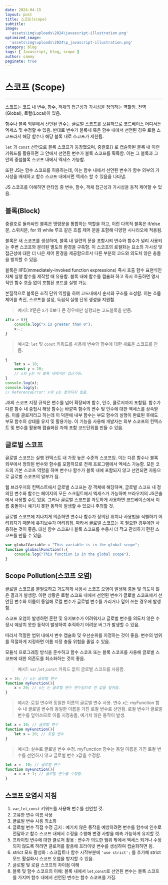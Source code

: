 ```yaml
---
date: 2024-04-15
layout: post
title: 스코프(scope)
subtitle:  
image: 
  'assets\img\uploads\2024\javascript-illustration.png'
optimized_image:    
  'assets\img\uploads\2024\p_javascript-illustration.png'
category: blog
tags: [ Javascript, blog, scope ]
author: sammy
paginate: true
---
```

# 스코프 (Scope)

*****
스코프는 코드 내 변수, 함수, 객체의 접근성과 가시성을 정의하는 역할임.
전역(Global), 로컬(Local)이 있음.

함수나 블록 외부에서 선언된 변수는 글로벌 스코프를 보유하므로 코드베이스 어디서든 엑세스 및 수정할 수 있음.
반대로 변수가 블록내 혹은 함수 내에서 선언된 경우 로컬 스코프라서 해당 함수나 해당 블록 내로 스코프가 제한됨.

`let` 과 `const` 선언으로 블록 스코프가 등장했으며, 중괄호{} 로 캡슐화된 블록 내 이런 키워드를 활용하면 그 안에서 선언된 변수가 블록 스코프를 획득함. 이는 그 블록과 그 안의 중첩블록 스코프 내에서 엑세스 가능함.

또한 JS는 함수 스코프를 허용하는데, 이는 함수 내에서 선언된 변수가 함수 외부의 가시성을 배제하고 함수 스코프 내에서먼 엑세스 할 수 있음을 나타냄.

JS 스코프를 이해하면 런타임 중 변수, 함수, 객체 접근성과 가시성을 동적 제어할 수 있음. 

## 블록(Block)
중괄호로 둘러싸인 블록은 명령문을 통합하는 역할을 하고, 이런 다목적 블록은 if/else문, 스위치문, for 와 while 루프 같은 흐름 제어 문을 포함해 다양한 시나리오에 적용됨.

블록은 새 스코프를 생성하며, 블록 내 일련의 문을 포함시켜 변수와 함수가 널리 사용되는 주변 스코프와 분리된 별도의 환경을 구축함. 이 스코프의 로컬화는 요소의 가시성 및 접근성에 대한 더 나은 제어 환경을 제공함으로서 다른 부분의 코드와 의도치 않은 충돌을 방지할 수 있음.

블록은 IIFE(immediately-invoked function expressions) 즉시 호출 함수 표현식인 자체 실행 함수를 제작할 때 유용함.
블록 내에 함수를 캡슐화 하고 즉시 호출하면 명시적인 함수 호출 없이 포함된 코드를 실행 가능.

본질적으로 블록은 조직 단위 역할을 하여 코드내에서 순서와 구조를 조성함. 이는 흐름 제어를 촉진, 스코프를 설정, 독립적 실행 단위 생성을 지원함. 

> 예시1: if문은 x가 0보다 큰 경우에만 실행되는 코드블록을 만듬.

```js
if(x > 0){
    console.log("x is greater than 0");
    x--;
}
```

> 예시2: `let` 및 `const` 키워드를 사용해 변수와 함수에 대한 새로운 스코프를 만듬.

```js
{   
    let x = 10;
    const y = 20;
    // x와 y는 이 블록 내에서만 접근가능.
}
console.log(x);
console.log(y); 
// ReferenceError: x와 y는 정의되지 않음.
```

JS의 스코프 지정 규칙은 변수를 넘어 확장되며 함수, 인수, 클로저까지 포함됨. 함수가 다른 함수 내 중첩시 해당 함수는 바깥쪽 함수의 변수 및 인수에 대한 엑세스를 상속받음.
이를 클로저라고 하는데 이 덕분에 내부 함수는 부모 함수의 실행이 완료된 후에도 부모 함수의 상태를 유지 및 활용가능.
이 기능을 사용해 개발자는 외부 스코프의 컨텍스트 및 변수를 활용해 캡슐화된 자체 포함 코드단위를 만들 수 있음.

## 글로벌 스코프

글로벌 스코프는 실행 컨텍스트 내 가장 높은 수준의 스코프임.
이는 다른 함수나 블록 외부에서 정의된 변수와 함수를 포함하므로 전체 프로그램에서 엑세스 가능함.
모든 코드의 기본 스코프 역할을 하며 변수나 함수가 블록 내에 포함되지 않고 선언되면 자동으로 글로벌 스코프의 일부가 됨.

웹 브라우저의 컨텍스트에서 글로벌 스코프는 창 객체에 해당하며, 글로벌 스코프 내 정의된 변수와 함수는 페이지의 모든 스크립트에서 엑세스가 가능하며 브라우저의 JS콘솔에서 사용할 수도 있음. 그러나 글로벌 스코프를 과도하게 사용하면 코드베이스에서 이름 충돌이나 예기치 못한 동작이 발생할 수 있으니 주의할 것.

글로벌 스코프에 지나치게 의존하면 변수나 함수가 정의된 위치나 사용법을 식별하기 어려워지기 때문에 유지보수가 어려워짐. 따라서 글로벌 스코프는 꼭 필요한 경우에만 사용하는 것이 좋음.
대신 함수 스코프나 블록 스코프를 수용시 더 작고 관리하기 편한 스코프를 만들 수 있음.

```js
var globalVariable = "This variable is in the global scope";
function globaclFunction();{
    console.log("This function is in the global scope");
}
```

## Scope Pollution(스코프 오염)
글로벌 스코프를 불필요하고 과도하게 사용시 스코프 오염이 발생해 충돌 및 의도치 않은 결과가 발생함.
이런 상황은 로컬 스코프 내에서 선언된 변수가 글로벌 스코프에서 선언된 변수와 이름이 동일해 로컬 변수가 글로벌 변수를 가리거나 덮어 쓰는 경우에 발생함.

스코프 오염이 발생하면 혼란 및 유지보수가 어려워지고 글로벌 변수를 의도치 않은 수정시 예상치 못한 동작이 발생하여 추적하기 어려운 버그가 발생할 수 있음.

따라서 적절한 범위 내에서 변수 캡슐화 및 우선순위를 지정하는 것이 좋음. 변수의 범위를 적절하게 지정하면 이름 지정 충돌 위험을 줄일 수 있음.

모듈식 프로그래밍 방식을 준수하고 함수 스코프 또는 블록 스코프를 사용해 글로벌 스코프에 대한 의존도를 최소화하는 것이 좋음.

> 예시1: `var`,`let`,`const` 키워드 없이 글로벌 스코프를 사용함.

```js
x = 10; // x는 글로벌 변수
function myFunction(){
    x = 20; // x는 는 글로벌 변수 변수임으로 전 값을 덮어씀.
}
```
> 예시2: 로컬 변수와 동일한 이름의 글로벌 변수 사용.
변수 x는 myFunction 함수 내 글로벌 변수와 동일한 이름을 가진 로컬 변수로 선언됨. 로컬 변수가 글로벌 변수를 덮어쓰므로 이름 지정충돌, 예기치 않은 동작이 발생.

```js
let x = 10; // 글로벌 변수
function myFunction(){
    let x = 20; // 로컬 변수
}
```

> 예시3: 실수로 글로벌 변수 수정.
myFunction 함수는 동일 이름을 가진 로컬 변수를 선언하지 않고 글로벌 변수 x값을 수정함.

```js
let x =  10; // 글로벌 변수
function myFunction(){
    x = x + 1; // 글로벌 변수를 수정함.
}
```

## 스코프 오염시 지침
1. `var`,`let`,`const` 키워드를 사용해 변수를 선언할 것.
2. 고유한 변수 이름 사용
3. 글로벌 변수 사용 최소화
4. 글로벌 변수 직접 수정 금지 : 예기치 않은 동작을 예방하려면 변수를 함수에 인수로 전달하고 함수 스코프 내에서 수정을 수행해 변경 사항을 예측 가능하게 유지할 것.
5. 프라이빗 변수에 대한 클로저 활용 : 변수가 의도한 범위 밖에서 엑세스 되거나 수정되지 않도록 하려면 클로저를 활용해 프라이빗 변수를 생성하여 캡슐화하면 됨.
6. strict 모드 활성화 : 스크립트나 함수 시작부분에 `'use strict';` 를 추가해 strict 모드 활설화시 스코프 오염을 방지할 수 있음. 
7. 글로벌 및 로컬 스코프의 차이점 이해
8. 블록 및 함수 스코프의 이해: 블록 내에서 `let`,`const`로 선언된 변수는 블록 스코프를 가지며 함수 내에서 선언된 변수는 함수 스코프를 가짐.

